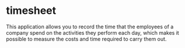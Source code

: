 # timesheet
This application allows you to record the time that the employees of a company spend on the activities they perform each day, which makes it possible to measure the costs and time required to carry them out.
